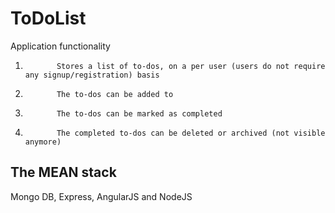 # ToDoList
Application functionality 

1.            Stores a list of to-dos, on a per user (users do not require any signup/registration) basis

2.            The to-dos can be added to

3.            The to-dos can be marked as completed

4.            The completed to-dos can be deleted or archived (not visible anymore)

 ## The MEAN stack
 Mongo DB, Express, AngularJS and NodeJS 
